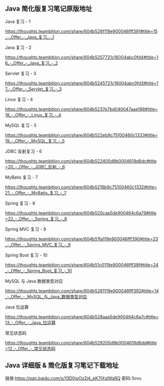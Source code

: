 ## Java 简化版复习笔记原版地址

Java 复习 - 1

https://thoughts.teambition.com/share/604b526f119e900046fff391#title=15_-_Offer_-_Java_复习_-_1

Java 复习 - 2

https://thoughts.teambition.com/share/604b5257721c16004abc0fd4#title=16_-_Offer_-_Java_复习_-_2

Servlet 复习 - 3

https://thoughts.teambition.com/share/604b5245721c16004abc0fd3#title=17_-_Offer_-_Servlet_复习_-_3

Linux 复习 - 4

https://thoughts.teambition.com/share/604b5237e7bd040047aae188#title=18_-_Offer_-_Linux_复习_-_4

MySQL 复习 - 5

https://thoughts.teambition.com/share/604b522eb9c75100460c1333#title=19_-_Offer_-_MySQL_复习_-_5

JDBC 反射复习 - 6

https://thoughts.teambition.com/share/604b522405d9b0004619d6dc#title=20_-_Offer_-_JDBC_反射_-_6

MyBatis 复习 - 7

https://thoughts.teambition.com/share/604b5218b9c75100460c1332#title=21_-_Offer_-_MyBatis_复习_-_7

Spring 复习 - 8

https://thoughts.teambition.com/share/604b520caa5de900464c6a79#title=22_-_Offer_-_Spring_复习_-_8

Spring MVC 复习 - 9

https://thoughts.teambition.com/share/604b51fa119e900046fff390#title=23_-_Offer_-_Spring_MVC_复习_-_9

Spring Boot 复习 - 10

https://thoughts.teambition.com/share/604b51c0119e900046fff38f#title=24_-_Offer_-_Spring_Boot_复习_-_10

MySQL 与 Java 数据类型对应

https://thoughts.teambition.com/share/604b5281119e900046fff392#title=14_-_Offer_-_MySQL_与_Java_数据类型对应

Java 位运算

https://thoughts.teambition.com/share/604b528aaa5de900464c6a7c#title=13_-_Offer_-_Java_位运算

常见状态码

https://thoughts.teambition.com/share/604b529205d9b0004619d6dd#title=12_-_Offer_-_常见状态码

## Java 详细版 & 简化版复习笔记下载地址

链接:https://pan.baidu.com/s/13D0igOz2j4_pK7IXsIWaRQ  密码:3ovu